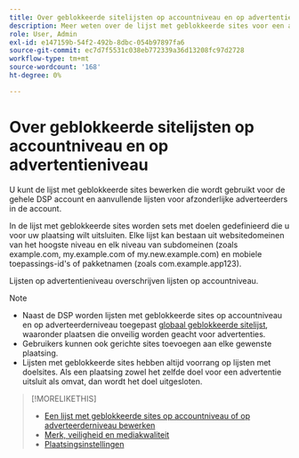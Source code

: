 ```yaml
---
title: Over geblokkeerde sitelijsten op accountniveau en op advertentieniveau
description: Meer weten over de lijst met geblokkeerde sites voor een account of adverteerder?
role: User, Admin
exl-id: e147159b-54f2-492b-8dbc-054b97897fa6
source-git-commit: ec7d7f5531c038eb772339a36d13208fc97d2728
workflow-type: tm+mt
source-wordcount: '168'
ht-degree: 0%

---
```


# Over geblokkeerde sitelijsten op accountniveau en op advertentieniveau

U kunt de lijst met geblokkeerde sites bewerken die wordt gebruikt voor de gehele DSP account en aanvullende lijsten voor afzonderlijke adverteerders in de account.

In de lijst met geblokkeerde sites worden sets met doelen gedefinieerd die u voor uw plaatsing wilt uitsluiten. Elke lijst kan bestaan uit websitedomeinen van het hoogste niveau en elk niveau van subdomeinen (zoals example.com, my.example.com of my.new.example.com) en mobiele toepassings-id&#39;s of pakketnamen (zoals com.example.app123).

Lijsten op advertentieniveau overschrijven lijsten op accountniveau.

>[!NOTE]
>
>* Naast de DSP worden lijsten met geblokkeerde sites op accountniveau en op adverteerderniveau toegepast [globaal geblokkeerde sitelijst](/help/dsp/introduction/features/brand-safety-media-quality.md#global-blocked-sites), waaronder plaatsen die onveilig worden geacht voor advertenties.
>* Gebruikers kunnen ook gerichte sites toevoegen aan elke gewenste plaatsing.
>* Lijsten met geblokkeerde sites hebben altijd voorrang op lijsten met doelsites. Als een plaatsing zowel het zelfde doel voor een advertentie uitsluit als omvat, dan wordt het doel uitgesloten.

>[!MORELIKETHIS]
>
>* [Een lijst met geblokkeerde sites op accountniveau of op adverteerderniveau bewerken](/help/dsp/admin/blocked-sites-list-edit.md)
>* [Merk, veiligheid en mediakwaliteit](/help/dsp/introduction/features/brand-safety-media-quality.md)
>* [Plaatsingsinstellingen](/help/dsp/campaign-management/placements/placement-settings.md)

